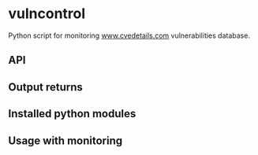 vulncontrol
===========
Python script for monitoring www.cvedetails.com vulnerabilities database.

API
---

Output returns
--------------

Installed python modules
------------------------

Usage with monitoring
---------------------